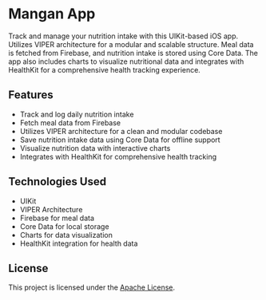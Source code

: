 # Mangan App

Track and manage your nutrition intake with this UIKit-based iOS app. Utilizes VIPER architecture for a modular and scalable structure. Meal data is fetched from Firebase, and nutrition intake is stored using Core Data. The app also includes charts to visualize nutritional data and integrates with HealthKit for a comprehensive health tracking experience.

## Features

- Track and log daily nutrition intake
- Fetch meal data from Firebase
- Utilizes VIPER architecture for a clean and modular codebase
- Save nutrition intake data using Core Data for offline support
- Visualize nutrition data with interactive charts
- Integrates with HealthKit for comprehensive health tracking

## Technologies Used

- UIKit
- VIPER Architecture
- Firebase for meal data
- Core Data for local storage
- Charts for data visualization
- HealthKit integration for health data

## License

This project is licensed under the [Apache License](LICENSE).
